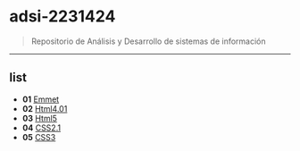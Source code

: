 # adsi-2231424
> Repositorio de Análisis y Desarrollo de sistemas de información
---
## list

- **01** [Emmet](01-emmet/)
- **02** [Html4.01](02-HTML4.01/)
- **03** [Html5](03-html5/)
- **04** [CSS2.1](04-CSS2.1/)
- **05** [CSS3](05-CSS3/)